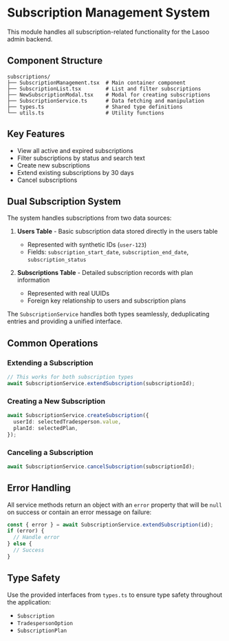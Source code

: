 # Subscription Management System

This module handles all subscription-related functionality for the Lasoo admin backend.

## Component Structure

```
subscriptions/
├── SubscriptionManagement.tsx  # Main container component
├── SubscriptionList.tsx        # List and filter subscriptions
├── NewSubscriptionModal.tsx    # Modal for creating subscriptions
├── SubscriptionService.ts      # Data fetching and manipulation
├── types.ts                    # Shared type definitions
└── utils.ts                    # Utility functions
```

## Key Features

- View all active and expired subscriptions
- Filter subscriptions by status and search text
- Create new subscriptions
- Extend existing subscriptions by 30 days
- Cancel subscriptions

## Dual Subscription System

The system handles subscriptions from two data sources:

1. **Users Table** - Basic subscription data stored directly in the users table
   - Represented with synthetic IDs (`user-123`)
   - Fields: `subscription_start_date`, `subscription_end_date`, `subscription_status`

2. **Subscriptions Table** - Detailed subscription records with plan information
   - Represented with real UUIDs
   - Foreign key relationship to users and subscription plans

The `SubscriptionService` handles both types seamlessly, deduplicating entries and providing a unified interface.

## Common Operations

### Extending a Subscription

```typescript
// This works for both subscription types
await SubscriptionService.extendSubscription(subscriptionId);
```

### Creating a New Subscription

```typescript
await SubscriptionService.createSubscription({
  userId: selectedTradesperson.value,
  planId: selectedPlan,
});
```

### Canceling a Subscription

```typescript
await SubscriptionService.cancelSubscription(subscriptionId);
```

## Error Handling

All service methods return an object with an `error` property that will be `null` on success or contain an error message on failure:

```typescript
const { error } = await SubscriptionService.extendSubscription(id);
if (error) {
  // Handle error
} else {
  // Success
}
```

## Type Safety

Use the provided interfaces from `types.ts` to ensure type safety throughout the application:

- `Subscription`
- `TradespersonOption`
- `SubscriptionPlan`
